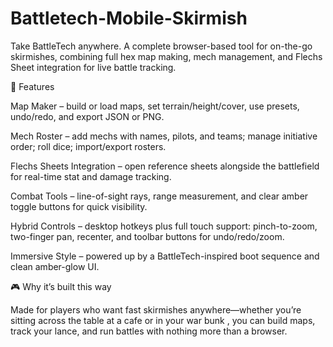 # Battletech-Mobile-Skirmish

Take BattleTech anywhere.
A complete browser-based tool for on-the-go skirmishes, combining full hex map making, mech management, and Flechs Sheet integration for live battle tracking.

🚀 Features

Map Maker – build or load maps, set terrain/height/cover, use presets, undo/redo, and export JSON or PNG.

Mech Roster – add mechs with names, pilots, and teams; manage initiative order; roll dice; import/export rosters.

Flechs Sheets Integration – open reference sheets alongside the battlefield for real-time stat and damage tracking.

Combat Tools – line-of-sight rays, range measurement, and clear amber toggle buttons for quick visibility.

Hybrid Controls – desktop hotkeys plus full touch support: pinch-to-zoom, two-finger pan, recenter, and toolbar buttons for undo/redo/zoom.

Immersive Style – powered up by a BattleTech-inspired boot sequence and clean amber-glow UI.

🎮 Why it’s built this way

Made for players who want fast skirmishes anywhere—whether you’re sitting across the table at a cafe or  in your war bunk  , you can build maps, track your lance, and run battles with nothing more than a browser.
